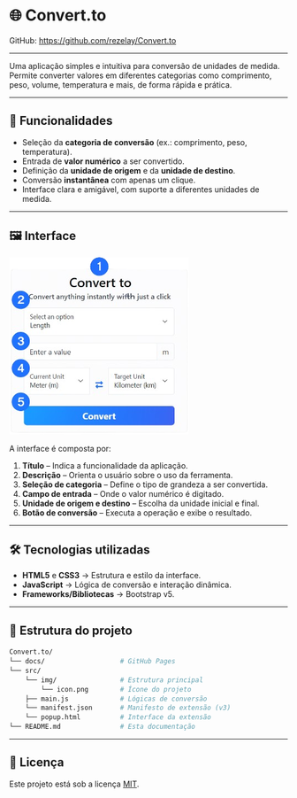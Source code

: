 # 🌐 Convert.to

GitHub: https://github.com/rezelay/Convert.to

---

Uma aplicação simples e intuitiva para conversão de unidades de medida.  
Permite converter valores em diferentes categorias como comprimento, peso, volume, temperatura e mais, de forma rápida e prática.

---

## 🚀 Funcionalidades

- Seleção da **categoria de conversão** (ex.: comprimento, peso, temperatura).
- Entrada de **valor numérico** a ser convertido.
- Definição da **unidade de origem** e da **unidade de destino**.
- Conversão **instantânea** com apenas um clique.
- Interface clara e amigável, com suporte a diferentes unidades de medida.

---

## 🖼️ Interface

![Interface](docs/interface.png)

A interface é composta por:

1. **Título** – Indica a funcionalidade da aplicação.  
2. **Descrição** – Orienta o usuário sobre o uso da ferramenta.  
3. **Seleção de categoria** – Define o tipo de grandeza a ser convertida.  
4. **Campo de entrada** – Onde o valor numérico é digitado.  
5. **Unidade de origem e destino** – Escolha da unidade inicial e final.  
6. **Botão de conversão** – Executa a operação e exibe o resultado.  

---

## 🛠️ Tecnologias utilizadas

- **HTML5** e **CSS3** → Estrutura e estilo da interface.  
- **JavaScript** → Lógica de conversão e interação dinâmica.  
- **Frameworks/Bibliotecas** → Bootstrap v5.  

---

## 📂 Estrutura do projeto

```bash
Convert.to/
└── docs/                   # GitHub Pages
└── src/
    └── img/                # Estrutura principal
        └── icon.png        # Ícone do projeto
    ├── main.js             # Lógicas de conversão
    └── manifest.json       # Manifesto de extensão (v3)
    └── popup.html          # Interface da extensão
└── README.md               # Esta documentação
```

---
## 📄 Licença

Este projeto está sob a licença [MIT](./LICENSE).